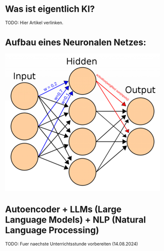 # Was ist eigentlich KI?
TODO: Hier Artikel verlinken.
# Aufbau eines Neuronalen Netzes:
![Neuronales Netz](https://github.com/JTMoo/Mechatronics/blob/main/CNN/image.png?raw=true)

# Autoencoder + LLMs (Large Language Models) + NLP (Natural Language Processing)
TODO: Fuer naechste Unterrichtsstunde vorbereiten (14.08.2024)
